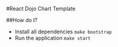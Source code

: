#React Dojo Chart Template


##How do I?

* Install all dependencies ```make bootstrap```
* Run the application ```make start```